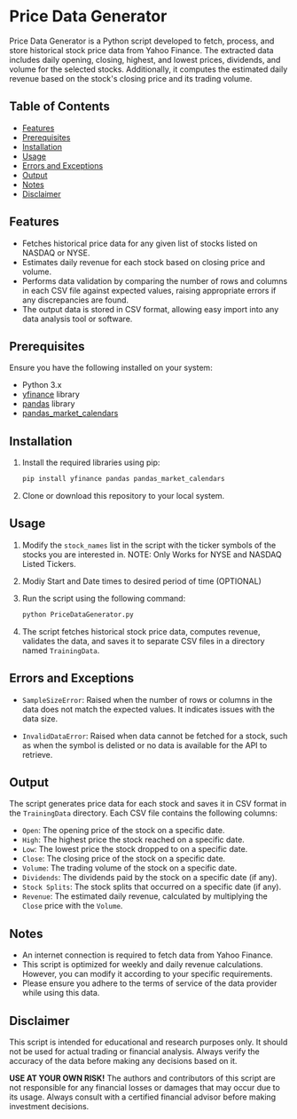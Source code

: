 # Price Data Generator

Price Data Generator is a Python script developed to fetch, process, and store historical stock price data from Yahoo Finance. The extracted data includes daily opening, closing, highest, and lowest prices, dividends, and volume for the selected stocks. Additionally, it computes the estimated daily revenue based on the stock's closing price and its trading volume.

## Table of Contents
- [Features](#features)
- [Prerequisites](#prerequisites)
- [Installation](#installation)
- [Usage](#usage)
- [Errors and Exceptions](#errors-and-exceptions)
- [Output](#output)
- [Notes](#notes)
- [Disclaimer](#disclaimer)

## Features

- Fetches historical price data for any given list of stocks listed on NASDAQ or NYSE.
- Estimates daily revenue for each stock based on closing price and volume.
- Performs data validation by comparing the number of rows and columns in each CSV file against expected values, raising appropriate errors if any discrepancies are found.
- The output data is stored in CSV format, allowing easy import into any data analysis tool or software.

## Prerequisites

Ensure you have the following installed on your system:

- Python 3.x
- [yfinance](https://pypi.org/project/yfinance/) library
- [pandas](https://pypi.org/project/pandas/) library
- [pandas_market_calendars](https://pypi.org/project/pandas-market-calendars/)

## Installation

1. Install the required libraries using pip:

    ```bash
    pip install yfinance pandas pandas_market_calendars
    ```

2. Clone or download this repository to your local system.

## Usage

1. Modify the `stock_names` list in the script with the ticker symbols of the stocks you are interested in.
NOTE: Only Works for NYSE and NASDAQ Listed Tickers.

3. Modiy Start and Date times to desired period of time (OPTIONAL)

4. Run the script using the following command:

    ```bash
    python PriceDataGenerator.py
    ```
    
5. The script fetches historical stock price data, computes revenue, validates the data, and saves it to separate CSV files in a directory named `TrainingData`.

## Errors and Exceptions

- `SampleSizeError`: Raised when the number of rows or columns in the data does not match the expected values. It indicates issues with the data size.

- `InvalidDataError`: Raised when data cannot be fetched for a stock, such as when the symbol is delisted or no data is available for the API to retrieve.

## Output

The script generates price data for each stock and saves it in CSV format in the `TrainingData` directory. Each CSV file contains the following columns:

- `Open`: The opening price of the stock on a specific date.
- `High`: The highest price the stock reached on a specific date.
- `Low`: The lowest price the stock dropped to on a specific date.
- `Close`: The closing price of the stock on a specific date.
- `Volume`: The trading volume of the stock on a specific date.
- `Dividends`: The dividends paid by the stock on a specific date (if any).
- `Stock Splits`: The stock splits that occurred on a specific date (if any).
- `Revenue`: The estimated daily revenue, calculated by multiplying the `Close` price with the `Volume`.

## Notes

- An internet connection is required to fetch data from Yahoo Finance.
- This script is optimized for weekly and daily revenue calculations. However, you can modify it according to your specific requirements.
- Please ensure you adhere to the terms of service of the data provider while using this data.

## Disclaimer

This script is intended for educational and research purposes only. It should not be used for actual trading or financial analysis. Always verify the accuracy of the data before making any decisions based on it.

**USE AT YOUR OWN RISK!** The authors and contributors of this script are not responsible for any financial losses or damages that may occur due to its usage. Always consult with a certified financial advisor before making investment decisions.
